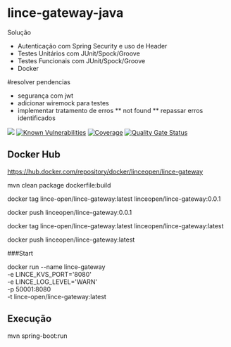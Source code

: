 # lince-gateway-java

Solução

* Autenticação com Spring Security e uso de Header
* Testes Unitários com JUnit/Spock/Groove
* Testes Funcionais com JUnit/Spock/Groove
* Docker


#resolver pendencias

* segurança com jwt
* adicionar wiremock para testes
* implementar tratamento de erros
** not found
** repassar erros identificados


![](https://github.com/lince-open/lince-gateway-java/workflows/Java%20CI/badge.svg)
[![Known Vulnerabilities](https://snyk.io/test/github/lince-open/lince-gateway-java/badge.svg)](https://snyk.io/test/github/pedrozatta/lince-gateway-java)
[![Coverage](https://sonarcloud.io/api/project_badges/measure?project=lince-open_lince-gateway-java&metric=coverage)](https://sonarcloud.io/dashboard?id=lince-open_lince-gateway-java)
[![Quality Gate Status](https://sonarcloud.io/api/project_badges/measure?project=lince-open_lince-gateway-java&metric=alert_status)](https://sonarcloud.io/dashboard?id=lince-open_lince-gateway-java)


## Docker Hub

https://hub.docker.com/repository/docker/linceopen/lince-gateway

mvn clean package dockerfile:build

docker tag lince-open/lince-gateway:latest linceopen/lince-gateway:0.0.1

docker push linceopen/lince-gateway:0.0.1

docker tag lince-open/lince-gateway:latest linceopen/lince-gateway:latest

docker push linceopen/lince-gateway:latest

###Start

docker run --name lince-gateway \
-e LINCE_KVS_PORT='8080' \
-e LINCE_LOG_LEVEL='WARN' \
-p 50001:8080 \
-t lince-open/lince-gateway:latest

## Execução
mvn spring-boot:run

